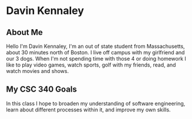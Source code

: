 # Davin Kennaley

## About Me
Hello I'm Davin Kennaley, I'm an out of state student from Massachusetts, about 30 minutes north of Boston. I live off campus with my girlfriend and our 3 dogs. When I'm not spending time with those 4 or doing homework I like to play video games, watch sports, golf with my friends, read, and watch movies and shows.

## My CSC 340 Goals
In this class I hope to broaden my understanding of software engineering, learn about different processes within it, and improve my own skills. 